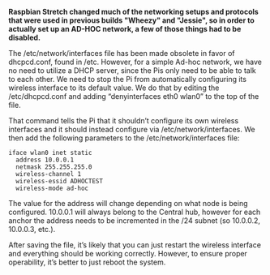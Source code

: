 **Raspbian Stretch changed much of the networking setups and protocols that were used in previous builds "Wheezy" and "Jessie", so in order to actually set up an AD-HOC network, a few of those things had to be disabled.**

The /etc/network/interfaces file has been made obsolete in favor of dhcpcd.conf, found in /etc. However, for a simple Ad-hoc network, we have no need to utilize a DHCP server, since the Pis only need to be able to talk to each other. We need to stop the Pi from automatically configuring its wireless interface to its default value. We do that by editing the /etc/dhcpcd.conf and adding “denyinterfaces eth0 wlan0” to the top of the file.

That command tells the Pi that it shouldn’t configure its own wireless interfaces and it should instead configure via /etc/network/interfaces. We then add the following parameters to the /etc/network/interfaces file:

```auto wlan0
iface wlan0 inet static
  address 10.0.0.1
  netmask 255.255.255.0
  wireless-channel 1
  wireless-essid ADHOCTEST
  wireless-mode ad-hoc
  ```
  
The value for the address will change depending on what node is being configured. 10.0.0.1 will always belong to the Central hub, however for each anchor the address needs to be incremented in the /24 subnet (so 10.0.0.2, 10.0.0.3, etc.).

After saving the file, it’s likely that you can just restart the wireless interface and everything should be working correctly. However, to ensure proper operability, it’s better to just reboot the system.
